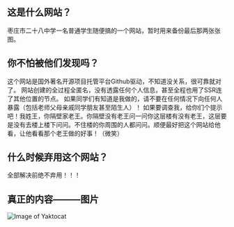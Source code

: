 ## 这是什么网站？

枣庄市二十八中学一名普通学生随便搞的一个网站，暂时用来备份最后那两张张图。

## 你不怕被他们发现吗？

这个网站是国外著名开源项目托管平台Github驱动，不知道没关系，很可靠就对了。
网站创建的全过程全匿名，没有透露任何个人信息，甚至全程也用了SSR连了其他位置的节点。
如果同学们有知道是我做的，请不要在任何情况下向任何人暴露（包括老师父母亲戚同学朋友甚至陌生人）！
如果要调查我，给你们个提示吧！我姓王，你隔壁家老王。你隔壁没有老王问一问你这层楼有没有老王，这层要是没有去楼上楼下问问。不住楼的你周围的人都问问。顺便最好把这个网站给他看，让他看看那个老王做的好事！（微笑）

## 什么时候弃用这个网站？

全部解决前绝不弃用！！！

## 真正的内容———图片

![Image of Yaktocat](https://octodex.github.com/images/yaktocat.png)

